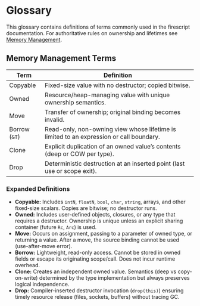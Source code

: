 # Glossary

This glossary contains definitions of terms commonly used in the firescript documentation. For authoritative rules on ownership and lifetimes see [Memory Management](./reference/memory_management.md).

## Memory Management Terms

| Term | Definition |
|------|------------|
| Copyable | Fixed-size value with no destructor; copied bitwise. |
| Owned | Resource/heap-managing value with unique ownership semantics. |
| Move | Transfer of ownership; original binding becomes invalid. |
| Borrow (`&T`) | Read-only, non-owning view whose lifetime is limited to an expression or call boundary. |
| Clone | Explicit duplication of an owned value’s contents (deep or COW per type). |
| Drop | Deterministic destruction at an inserted point (last use or scope exit). |

### Expanded Definitions

- **Copyable:** Includes `intN`, `floatN`, `bool`, `char`, `string`, arrays, and other fixed-size scalars. Copies are bitwise; no destructor runs.
- **Owned:** Includes user-defined objects, closures, or any type that requires a destructor. Ownership is unique unless an explicit sharing container (future `Rc`, `Arc`) is used.
- **Move:** Occurs on assignment, passing to a parameter of owned type, or returning a value. After a move, the source binding cannot be used (use-after-move error).
- **Borrow:** Lightweight, read-only access. Cannot be stored in owned fields or escape its originating scope/call. Does not incur runtime overhead.
- **Clone:** Creates an independent owned value. Semantics (deep vs copy-on-write) determined by the type implementation but always preserves logical independence.
- **Drop:** Compiler-inserted destructor invocation (`drop(this)`) ensuring timely resource release (files, sockets, buffers) without tracing GC.